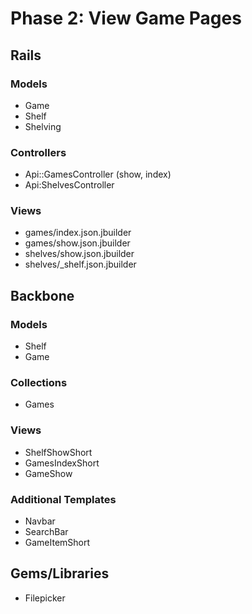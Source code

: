 # Phase 2:  View Game Pages

## Rails
### Models
* Game
* Shelf
* Shelving

### Controllers
* Api::GamesController (show, index)
* Api:ShelvesController

### Views
* games/index.json.jbuilder
* games/show.json.jbuilder
* shelves/show.json.jbuilder
* shelves/\_shelf.json.jbuilder

## Backbone
### Models
* Shelf
* Game

### Collections
* Games

### Views
* ShelfShowShort
* GamesIndexShort
* GameShow

### Additional Templates
* Navbar
* SearchBar
* GameItemShort

## Gems/Libraries
* Filepicker
